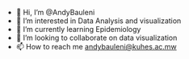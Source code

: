 - 👋 Hi, I’m @AndyBauleni
- 👀 I’m interested in Data Analysis and visualization 
- 🌱 I’m currently learning Epidemiology
- 💞️ I’m looking to collaborate on data visualization
- 📫 How to reach me andybauleni@kuhes.ac.mw

<!---
AndyBauleni/AndyBauleni is a ✨ special ✨ repository because its `README.md` (this file) appears on your GitHub profile.
You can click the Preview link to take a look at your changes.
--->
